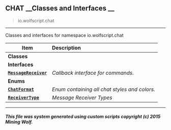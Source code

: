 ## CHAT __Classes and Interfaces __

>io.wolfscript.chat

---

Classes and interfaces for namespace io.wolfscript.chat

Item | Description   
--- | :--- 
__Classes__|
__Interfaces__|
__[`MessageReceiver`](MessageReceiver.md)__ | _Callback interface for commands._ 
__Enums__|
__[`ChatFormat`](ChatFormat.md)__ | _Enum containing all chat styles and colors._ 
__[`ReceiverType`](ReceiverType.md)__ | _Message Receiver Types_ 



---



##### This file was system generated using custom scripts copyright (c) 2015 Mining Wolf.
	

